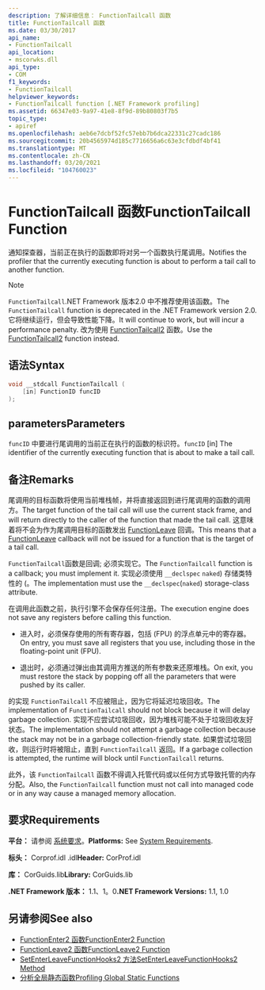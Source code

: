 ```yaml
---
description: 了解详细信息： FunctionTailcall 函数
title: FunctionTailcall 函数
ms.date: 03/30/2017
api_name:
- FunctionTailcall
api_location:
- mscorwks.dll
api_type:
- COM
f1_keywords:
- FunctionTailcall
helpviewer_keywords:
- FunctionTailcall function [.NET Framework profiling]
ms.assetid: 66347e03-9a97-41e8-8f9d-89b80803f7b5
topic_type:
- apiref
ms.openlocfilehash: aeb6e7dcbf52fc57ebb7b6dca22331c27cadc186
ms.sourcegitcommit: 20b4565974d185c7716656a6c63e3cfdbdf4bf41
ms.translationtype: MT
ms.contentlocale: zh-CN
ms.lasthandoff: 03/20/2021
ms.locfileid: "104760023"
---
```

# <a name="functiontailcall-function"></a><span data-ttu-id="1eb95-103">FunctionTailcall 函数</span><span class="sxs-lookup"><span data-stu-id="1eb95-103">FunctionTailcall Function</span></span>

<span data-ttu-id="1eb95-104">通知探查器，当前正在执行的函数即将对另一个函数执行尾调用。</span><span class="sxs-lookup"><span data-stu-id="1eb95-104">Notifies the profiler that the currently executing function is about to perform a tail call to another function.</span></span>  
  
> [!NOTE]
> <span data-ttu-id="1eb95-105">`FunctionTailcall`.NET Framework 版本2.0 中不推荐使用该函数。</span><span class="sxs-lookup"><span data-stu-id="1eb95-105">The `FunctionTailcall` function is deprecated in the .NET Framework version 2.0.</span></span> <span data-ttu-id="1eb95-106">它将继续运行，但会导致性能下降。</span><span class="sxs-lookup"><span data-stu-id="1eb95-106">It will continue to work, but will incur a performance penalty.</span></span> <span data-ttu-id="1eb95-107">改为使用 [FunctionTailcall2](functiontailcall2-function.md) 函数。</span><span class="sxs-lookup"><span data-stu-id="1eb95-107">Use the [FunctionTailcall2](functiontailcall2-function.md) function instead.</span></span>  
  
## <a name="syntax"></a><span data-ttu-id="1eb95-108">语法</span><span class="sxs-lookup"><span data-stu-id="1eb95-108">Syntax</span></span>  
  
```cpp
void __stdcall FunctionTailcall (  
    [in] FunctionID funcID  
);  
```  
  
## <a name="parameters"></a><span data-ttu-id="1eb95-109">parameters</span><span class="sxs-lookup"><span data-stu-id="1eb95-109">Parameters</span></span>

<span data-ttu-id="1eb95-110">`funcID` 中要进行尾调用的当前正在执行的函数的标识符。</span><span class="sxs-lookup"><span data-stu-id="1eb95-110">`funcID` [in] The identifier of the currently executing function that is about to make a tail call.</span></span>

## <a name="remarks"></a><span data-ttu-id="1eb95-111">备注</span><span class="sxs-lookup"><span data-stu-id="1eb95-111">Remarks</span></span>  

 <span data-ttu-id="1eb95-112">尾调用的目标函数将使用当前堆栈帧，并将直接返回到进行尾调用的函数的调用方。</span><span class="sxs-lookup"><span data-stu-id="1eb95-112">The target function of the tail call will use the current stack frame, and will return directly to the caller of the function that made the tail call.</span></span> <span data-ttu-id="1eb95-113">这意味着将不会为作为尾调用目标的函数发出 [FunctionLeave](functionleave-function.md) 回调。</span><span class="sxs-lookup"><span data-stu-id="1eb95-113">This means that a [FunctionLeave](functionleave-function.md) callback will not be issued for a function that is the target of a tail call.</span></span>  
  
 <span data-ttu-id="1eb95-114">`FunctionTailcall`函数是回调; 必须实现它。</span><span class="sxs-lookup"><span data-stu-id="1eb95-114">The `FunctionTailcall` function is a callback; you must implement it.</span></span> <span data-ttu-id="1eb95-115">实现必须使用 `__declspec` `naked`) 存储类特性的 (。</span><span class="sxs-lookup"><span data-stu-id="1eb95-115">The implementation must use the `__declspec`(`naked`) storage-class attribute.</span></span>  
  
 <span data-ttu-id="1eb95-116">在调用此函数之前，执行引擎不会保存任何注册。</span><span class="sxs-lookup"><span data-stu-id="1eb95-116">The execution engine does not save any registers before calling this function.</span></span>  
  
- <span data-ttu-id="1eb95-117">进入时，必须保存使用的所有寄存器，包括 (FPU) 的浮点单元中的寄存器。</span><span class="sxs-lookup"><span data-stu-id="1eb95-117">On entry, you must save all registers that you use, including those in the floating-point unit (FPU).</span></span>  
  
- <span data-ttu-id="1eb95-118">退出时，必须通过弹出由其调用方推送的所有参数来还原堆栈。</span><span class="sxs-lookup"><span data-stu-id="1eb95-118">On exit, you must restore the stack by popping off all the parameters that were pushed by its caller.</span></span>  
  
 <span data-ttu-id="1eb95-119">的实现 `FunctionTailcall` 不应被阻止，因为它将延迟垃圾回收。</span><span class="sxs-lookup"><span data-stu-id="1eb95-119">The implementation of `FunctionTailcall` should not block because it will delay garbage collection.</span></span> <span data-ttu-id="1eb95-120">实现不应尝试垃圾回收，因为堆栈可能不处于垃圾回收友好状态。</span><span class="sxs-lookup"><span data-stu-id="1eb95-120">The implementation should not attempt a garbage collection because the stack may not be in a garbage collection-friendly state.</span></span> <span data-ttu-id="1eb95-121">如果尝试垃圾回收，则运行时将被阻止，直到 `FunctionTailcall` 返回。</span><span class="sxs-lookup"><span data-stu-id="1eb95-121">If a garbage collection is attempted, the runtime will block until `FunctionTailcall` returns.</span></span>  
  
 <span data-ttu-id="1eb95-122">此外，该 `FunctionTailcall` 函数不得调入托管代码或以任何方式导致托管的内存分配。</span><span class="sxs-lookup"><span data-stu-id="1eb95-122">Also, the `FunctionTailcall` function must not call into managed code or in any way cause a managed memory allocation.</span></span>  
  
## <a name="requirements"></a><span data-ttu-id="1eb95-123">要求</span><span class="sxs-lookup"><span data-stu-id="1eb95-123">Requirements</span></span>  

 <span data-ttu-id="1eb95-124">**平台：** 请参阅 [系统要求](../../get-started/system-requirements.md)。</span><span class="sxs-lookup"><span data-stu-id="1eb95-124">**Platforms:** See [System Requirements](../../get-started/system-requirements.md).</span></span>  
  
 <span data-ttu-id="1eb95-125">**标头：** Corprof.idl .idl</span><span class="sxs-lookup"><span data-stu-id="1eb95-125">**Header:** CorProf.idl</span></span>  
  
 <span data-ttu-id="1eb95-126">**库：** CorGuids.lib</span><span class="sxs-lookup"><span data-stu-id="1eb95-126">**Library:** CorGuids.lib</span></span>  
  
 <span data-ttu-id="1eb95-127">**.NET Framework 版本：** 1.1、1。0</span><span class="sxs-lookup"><span data-stu-id="1eb95-127">**.NET Framework Versions:** 1.1, 1.0</span></span>  
  
## <a name="see-also"></a><span data-ttu-id="1eb95-128">另请参阅</span><span class="sxs-lookup"><span data-stu-id="1eb95-128">See also</span></span>

- [<span data-ttu-id="1eb95-129">FunctionEnter2 函数</span><span class="sxs-lookup"><span data-stu-id="1eb95-129">FunctionEnter2 Function</span></span>](functionenter2-function.md)
- [<span data-ttu-id="1eb95-130">FunctionLeave2 函数</span><span class="sxs-lookup"><span data-stu-id="1eb95-130">FunctionLeave2 Function</span></span>](functionleave2-function.md)
- [<span data-ttu-id="1eb95-131">SetEnterLeaveFunctionHooks2 方法</span><span class="sxs-lookup"><span data-stu-id="1eb95-131">SetEnterLeaveFunctionHooks2 Method</span></span>](icorprofilerinfo2-setenterleavefunctionhooks2-method.md)
- [<span data-ttu-id="1eb95-132">分析全局静态函数</span><span class="sxs-lookup"><span data-stu-id="1eb95-132">Profiling Global Static Functions</span></span>](profiling-global-static-functions.md)
